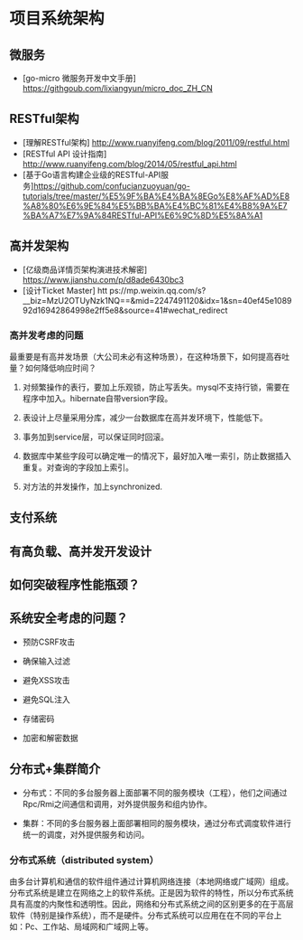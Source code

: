 # 项目系统架构

## 微服务
* [go-micro 微服务开发中文手册] https://githgoub.com/lixiangyun/micro_doc_ZH_CN
## RESTful架构
* [理解RESTful架构] http://www.ruanyifeng.com/blog/2011/09/restful.html
* [RESTful API 设计指南] http://www.ruanyifeng.com/blog/2014/05/restful_api.html
* [基于Go语言构建企业级的RESTful-API服务]https://github.com/confucianzuoyuan/go-tutorials/tree/master/%E5%9F%BA%E4%BA%8EGo%E8%AF%AD%E8%A8%80%E6%9E%84%E5%BB%BA%E4%BC%81%E4%B8%9A%E7%BA%A7%E7%9A%84RESTful-API%E6%9C%8D%E5%8A%A1
## 高并发架构
* [亿级商品详情页架构演进技术解密] https://www.jianshu.com/p/d8ade6430bc3
* [设计Ticket Master] htt ps://mp.weixin.qq.com/s?__biz=MzU2OTUyNzk1NQ==&mid=2247491120&amp;idx=1&amp;sn=40ef45e108992d16942864998e2ff5e8&source=41#wechat_redirect

### 高并发考虑的问题
最重要是有高并发场景（大公司未必有这种场景），在这种场景下，如何提高吞吐量？如何降低响应时间？

1. 对频繁操作的表行，要加上乐观锁，防止写丢失。mysql不支持行锁，需要在程序中加入。hibernate自带version字段。

2. 表设计上尽量采用分库，减少一台数据库在高并发环境下，性能低下。

3. 事务加到service层，可以保证同时回滚。

4. 数据库中某些字段可以确定唯一的情况下，最好加入唯一索引，防止数据插入重复。对查询的字段加上索引。

5. 对方法的并发操作，加上synchronized.
## 支付系统
## 有高负载、高并发开发设计
## 如何突破程序性能瓶颈？

## 系统安全考虑的问题？
 - 预防CSRF攻击

- 确保输入过滤

- 避免XSS攻击

- 避免SQL注入

- 存储密码

- 加密和解密数据

## 分布式+集群简介

- 分布式：不同的多台服务器上面部署不同的服务模块（工程），他们之间通过Rpc/Rmi之间通信和调用，对外提供服务和组内协作。
 
- 集群：不同的多台服务器上面部署相同的服务模块，通过分布式调度软件进行统一的调度，对外提供服务和访问。


### 分布式系统（distributed system）
 由多台计算机和通信的软件组件通过计算机网络连接（本地网络或广域网）组成。分布式系统是建立在网络之上的软件系统。正是因为软件的特性，所以分布式系统具有高度的内聚性和透明性。因此，网络和分布式系统之间的区别更多的在于高层软件（特别是操作系统），而不是硬件。分布式系统可以应用在在不同的平台上如：Pc、工作站、局域网和广域网上等。
